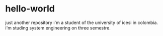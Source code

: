 # hello-world
just another repository
i'm a student of the university of icesi in colombia. i'm studing system engineering on three semestre.
